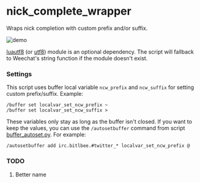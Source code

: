 nick_complete_wrapper
=====================

Wraps nick completion with custom prefix and/or suffix.

![demo][]

[luautf8][] (or [utf8][]) module is an optional dependency. The script will
fallback to Weechat's string function if the module doesn't exist.

### Settings

This script uses buffer local variable `ncw_prefix` and `ncw_suffix` for setting
custom prefix/suffix. Example:

    /buffer set localvar_set_ncw_prefix ~
    /buffer set localvar_set_ncw_suffix >

These variables only stay as long as the buffer isn't closed. If you want to
keep the values, you can use the `/autosetbuffer` command from script
[buffer_autoset.py][autoset]. For example:

    /autosetbuffer add irc.bitlbee.#twitter_* localvar_set_ncw_prefix @

### TODO

1. Better name

[autoset]: https://github.com/weechat/scripts/blob/master/python/buffer_autoset.py
[demo]: https://i.imgur.com/Dhzj9DP.gif
[utf8]: https://luarocks.org/modules/dannote/utf8
[luautf8]: https://luarocks.org/modules/xavier-wang/luautf8
